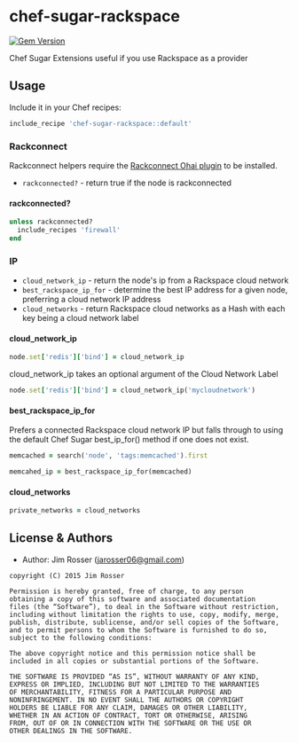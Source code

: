 chef-sugar-rackspace
====================
[![Gem Version](https://badge.fury.io/rb/chef-sugar-rackspace.svg)](http://badge.fury.io/rb/chef-sugar-rackspace)

Chef Sugar Extensions useful if you use Rackspace as a provider

Usage
-----
Include it in your Chef recipes:

```ruby
include_recipe 'chef-sugar-rackspace::default'
```

### Rackconnect
Rackconnect helpers require the [Rackconnect Ohai plugin](https://github.com/jarosser06/ohai-rackconnect) to be installed.

- `rackconnected?` - return true if the node is rackconnected

#### rackconnected?
```ruby
unless rackconnected?
  include_recipes 'firewall'
end
```

### IP
- `cloud_network_ip` - return the node's ip from a Rackspace cloud network
- `best_rackspace_ip_for` - determine the best IP address for a given node, preferring a cloud network IP address
- `cloud_networks` - return Rackspace cloud networks as a Hash with each key being a cloud network label

#### cloud_network_ip
```ruby
node.set['redis']['bind'] = cloud_network_ip
```

cloud_network_ip takes an optional argument of the Cloud Network Label
```ruby
node.set['redis']['bind'] = cloud_network_ip('mycloudnetwork')
```

#### best_rackspace_ip_for
Prefers a connected Rackspace cloud network IP but falls through to using the
default Chef Sugar best_ip_for() method if one does not exist.

```ruby
memcached = search('node', 'tags:memcached').first

memcahed_ip = best_rackspace_ip_for(memcached)
```

#### cloud_networks
```ruby
private_networks = cloud_networks
```

License & Authors
-----------------
- Author: Jim Rosser (jarosser06@gmail.com)

```text
copyright (C) 2015 Jim Rosser

Permission is hereby granted, free of charge, to any person
obtaining a copy of this software and associated documentation
files (the “Software”), to deal in the Software without restriction,
including without limitation the rights to use, copy, modify, merge,
publish, distribute, sublicense, and/or sell copies of the Software,
and to permit persons to whom the Software is furnished to do so,
subject to the following conditions:

The above copyright notice and this permission notice shall be
included in all copies or substantial portions of the Software.

THE SOFTWARE IS PROVIDED “AS IS”, WITHOUT WARRANTY OF ANY KIND,
EXPRESS OR IMPLIED, INCLUDING BUT NOT LIMITED TO THE WARRANTIES
OF MERCHANTABILITY, FITNESS FOR A PARTICULAR PURPOSE AND
NONINFRINGEMENT. IN NO EVENT SHALL THE AUTHORS OR COPYRIGHT
HOLDERS BE LIABLE FOR ANY CLAIM, DAMAGES OR OTHER LIABILITY,
WHETHER IN AN ACTION OF CONTRACT, TORT OR OTHERWISE, ARISING
FROM, OUT OF OR IN CONNECTION WITH THE SOFTWARE OR THE USE OR
OTHER DEALINGS IN THE SOFTWARE.
```

